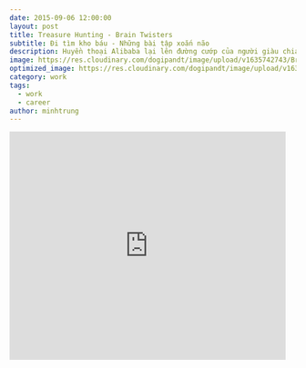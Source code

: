 ```yaml
---
date: 2015-09-06 12:00:00
layout: post
title: Treasure Hunting - Brain Twisters
subtitle: Đi tìm kho báu - Những bài tập xoắn não
description: Huyền thoại Alibaba lại lên đường cướp của người giàu chia cho người nghèo. Nhưng bọn cướp đã tinh xảo hơn và đặt những mật mã hóc búa cho hang động. Hãy giúp Alibaba giải mã nhé!
image: https://res.cloudinary.com/dogipandt/image/upload/v1635742743/Brain-Twisters_aiuife.png
optimized_image: https://res.cloudinary.com/dogipandt/image/upload/v1635742743/Brain-Twisters_aiuife.png
category: work
tags:
  - work
  - career
author: minhtrung
---
```


<iframe src="https://scratch.mit.edu/projects/578533890/embed" allowtransparency="true" width="485" height="402" frameborder="0" scrolling="no" allowfullscreen></iframe>